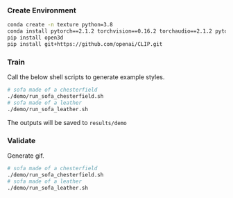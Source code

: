 ### Create Environment
```bash
conda create -n texture python=3.8
conda install pytorch==2.1.2 torchvision==0.16.2 torchaudio==2.1.2 pytorch-cuda=11.8 -c pytorch -c nvidia
pip install open3d
pip install git+https://github.com/openai/CLIP.git
```
### Train
Call the below shell scripts to generate example styles. 
```bash
# sofa made of a chesterfield
./demo/run_sofa_chesterfield.sh
# sofa made of a leather
./demo/run_sofa_leather.sh
```
The outputs will be saved to `results/demo`

### Validate
Generate gif. 
```bash
# sofa made of a chesterfield
./demo/run_sofa_chesterfield.sh
# sofa made of a leather
./demo/run_sofa_leather.sh
```
